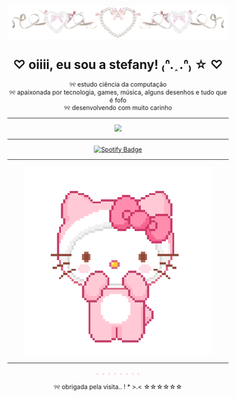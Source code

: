 <p align="center">
  <img src="assets/f81c0e18-d758-4663-8599-c9ec0ee7c9b3.png" alt="div" />
</p>

<h1 align="center">♡ oiiii, eu sou a stefany! ₍ᐢ. ֑ .ᐢ₎ ☆ ♡</h1>

<p align="center">
  ୨୧  estudo ciência da computação <br>
  ୨୧  apaixonada por tecnologia, games, música, alguns desenhos e tudo que é fofo <br>
  ୨୧  desenvolvendo com muito carinho
</p>

---

<p align="center">
  <img src="https://github-readme-stats.vercel.app/api/top-langs/?username=stefanysch&layout=compact&theme=rose_pine&title_color=ffc0cb&text_color=ffb6c1" />
</p>

---

<p align="center">
  <a href="https://open.spotify.com/user/pmwgb6u7oy0qj399j5kr0onsu?si=66a7b17881d64ec0" target="_blank">
    <img src="https://img.shields.io/badge/Spotify-%231DB954?style=for-the-badge&logo=spotify&logoColor=white&labelColor=ff9ecb" alt="Spotify Badge"/>
  </a>
</p>

---

<p align="center">
  <img src="assets/aaaadassda.gif"/>
</p>

---

<div align="center">
  <img src="assets/asdasdsa.webp" width="100" />
  <p> ୨୧  obrigada pela visita.. ! * >.< ☆☆☆☆☆☆ </p>
</div>
